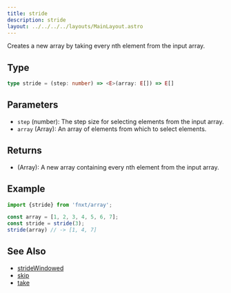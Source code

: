 ```yaml
---
title: stride
description: stride
layout: ../../../../layouts/MainLayout.astro
---
```

Creates a new array by taking every nth element from the input array.

## Type

```ts
type stride = (step: number) => <E>(array: E[]) => E[] 
```


## Parameters

- `step` (number): The step size for selecting elements from the input array.
- `array` (Array): An array of elements from which to select elements.

## Returns

- (Array): A new array containing every nth element from the input array.

## Example

```ts
import {stride} from 'fnxt/array';

const array = [1, 2, 3, 4, 5, 6, 7];
const stride = stride(3);
stride(array) // -> [1, 4, 7]
```

## See Also

- [strideWindowed](./strideWindowed)
- [skip](./skip)
- [take](./take)

